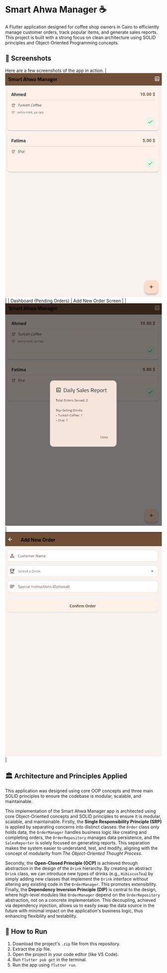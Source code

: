 # Smart Ahwa Manager ☕

A Flutter application designed for coffee shop owners in Cairo to efficiently manage customer orders, track popular items, and generate sales reports. This project is built with a strong focus on clean architecture using SOLID principles and Object-Oriented Programming concepts.

## 📸 Screenshots

Here are a few screenshots of the app in action.
| ![Dashboard Screen](dashboard.png) |
| Dashboard (Pending Orders) | Add New Order Screen |
| ![Dashboard Screen](dashboard22.png) | ![Add Order Screen](add_order.png) |

## 🏛️ Architecture and Principles Applied

This application was designed using core OOP concepts and three main SOLID principles to ensure the codebase is modular, scalable, and maintainable.

This implementation of the Smart Ahwa Manager app is architected using core Object-Oriented concepts and SOLID principles to ensure it is modular, scalable, and maintainable. Firstly, the **Single Responsibility Principle (SRP)** is applied by separating concerns into distinct classes: the `Order` class only holds data, the `OrderManager` handles business logic like creating and completing orders, the `OrderRepository` manages data persistence, and the `SalesReporter` is solely focused on generating reports. This separation makes the system easier to understand, test, and modify, aligning with the concept of modularity from *The Object-Oriented Thought Process*.

Secondly, the **Open-Closed Principle (OCP)** is achieved through abstraction in the design of the `Drink` hierarchy. By creating an abstract `Drink` class, we can introduce new types of drinks (e.g., `HibiscusTea`) by simply adding new classes that implement the `Drink` interface without altering any existing code in the `OrderManager`. This promotes extensibility. Finally, the **Dependency Inversion Principle (DIP)** is central to the design, where high-level modules like `OrderManager` depend on the `OrderRepository` abstraction, not on a concrete implementation. This decoupling, achieved via dependency injection, allows us to easily swap the data source in the future with minimal impact on the application's business logic, thus enhancing flexibility and testability.

## 🚀 How to Run

1.  Download the project's `.zip` file from this repository.
2.  Extract the zip file.
3.  Open the project in your code editor (like VS Code).
4.  Run `flutter pub get` in the terminal.
5.  Run the app using `flutter run`.
